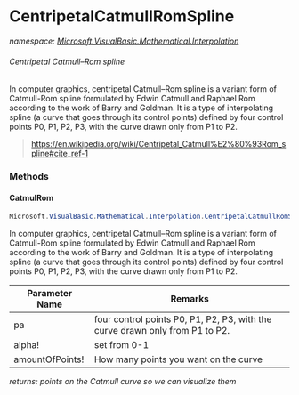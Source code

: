 ﻿# CentripetalCatmullRomSpline
_namespace: <a href="#" onClick="load('/docs/Microsoft.VisualBasic.Mathematical.Interpolation/index.md')">Microsoft.VisualBasic.Mathematical.Interpolation</a>_

###### Centripetal Catmull–Rom spline
 
 In computer graphics, centripetal Catmull–Rom spline is a variant form of 
 Catmull-Rom spline formulated by Edwin Catmull and Raphael Rom according 
 to the work of Barry and Goldman. It is a type of interpolating spline 
 (a curve that goes through its control points) defined by four control points
 P0, P1, P2, P3, with the curve drawn only from P1 to P2.
 
 > https://en.wikipedia.org/wiki/Centripetal_Catmull%E2%80%93Rom_spline#cite_ref-1



### Methods

#### CatmulRom
```csharp
Microsoft.VisualBasic.Mathematical.Interpolation.CentripetalCatmullRomSpline.CatmulRom(System.Drawing.PointF,System.Drawing.PointF,System.Drawing.PointF,System.Drawing.PointF,System.Single,System.Single)
```
In computer graphics, centripetal Catmull–Rom spline is a variant form of 
 Catmull-Rom spline formulated by Edwin Catmull and Raphael Rom according 
 to the work of Barry and Goldman. It is a type of interpolating spline 
 (a curve that goes through its control points) defined by four control points
 P0, P1, P2, P3, with the curve drawn only from P1 to P2.

|Parameter Name|Remarks|
|--------------|-------|
|pa|four control points P0, P1, P2, P3, with the curve drawn only from P1 to P2.|
|alpha!|set from 0-1|
|amountOfPoints!|How many points you want on the curve|


_returns: points on the Catmull curve so we can visualize them_


